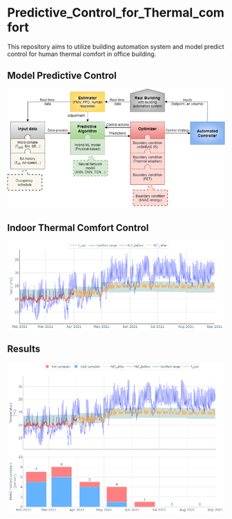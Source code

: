 # Predictive_Control_for_Thermal_comfort
This repository aims to utilize building automation system and model predict control for human thermal comfort in office building.

## Model Predictive Control
![Model_Predictive_Control](https://github.com/JackyWeng526/Predictive_Control_for_Thermal_comfort/blob/main/docs/MPC_construction_for_Thermal_Comfort.png)


## Indoor Thermal Comfort Control
![PET_before_after](https://github.com/JackyWeng526/Predictive_Control_for_Thermal_comfort/blob/main/docs/control_before_after.PNG)


## Results 
![Results](https://github.com/JackyWeng526/Predictive_Control_for_Thermal_comfort/blob/main/docs/Results.PNG)
